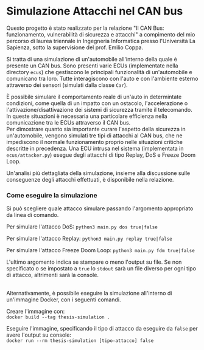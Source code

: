 # Simulazione Attacchi nel CAN bus

Questo progetto è stato realizzato per la relazione "Il CAN Bus: funzionamento, vulnerabilità di
sicurezza e attacchi" a compimento del mio percorso di laurea triennale in Ingegneria Informatica presso l'Università
La Sapienza, sotto la supervisione del prof. Emilio Coppa.

Si tratta di una simulazione di un'automobile all'interno della quale è presente un CAN bus. Sono presenti varie ECUs
(implementate nella directory `ecus`) che gestiscono le principali funzionalità di un'automobile e comunicano tra loro.
Tutte interagiscono con l'auto e con l'ambiente esterno attraverso dei sensori (simulati dalla classe `Car`).

È possibile simulare il comportamento reale di un'auto in determintate condizioni, come quella di un impatto con un
ostacolo, l'accelerazione o l'attivazione/disattivazione dei sistemi di sicurezza tramite il telecomando.
In queste situazioni è necessaria una particolare efficienza nella comunicazione tra le ECUs attraverso il CAN bus.
<br> Per dimostrare quanto sia importante curare l'aspetto della sicurezza in un'automobile, vengono simulati tre tipi
di attacchi al CAN bus, che ne impediscono il normale funzionamento proprio nelle situazioni critiche descritte in
precedenza. Una ECU intrusa nel sistema (implementata in `ecus/attacker.py`) esegue degli attacchi di tipo Replay, DoS e Freeze Doom Loop.

Un'analisi più dettagliata della simulazione, insieme alla discussione sulle conseguenze degli attacchi effettuati,
è disponibile nella relazione.

### Come eseguire la simulazione
Si può scegliere quale attacco simulare passando l'argomento appropriato da linea di comando.

Per simulare l'attacco DoS:
`python3 main.py dos true|false`

Per simulare l'attacco Replay:
`python3 main.py replay true|false`

Per simulare l'attacco Freeze Doom Loop:
`python3 main.py fdm true|false`

L'ultimo argomento indica se stampare o meno l'output su file. Se non specificato o se impostato a `true` lo `stdout`
sarà un file diverso per ogni tipo di attacco, altrimenti sarà la console. 

<br>Alternativamente, è possibile eseguire la simulazione all'interno di un'immagine Docker, con i seguenti comandi.

Creare l'immagine con:<br>
`docker build --tag thesis-simulation .`

Eseguire l'immagine, specificando il tipo di attacco da eseguire da `false` per avere l'output su console:<br>
`docker run --rm thesis-simulation [tipo-attacco] false`
